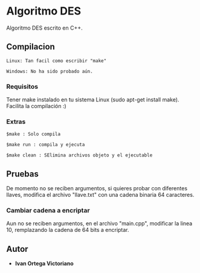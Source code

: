 # Algoritmo DES

Algoritmo DES escrito en C++.

## Compilacion
```
Linux: Tan facil como escribir "make"
```
```
Windows: No ha sido probado aún.
```
### Requisitos

Tener make instalado en tu sistema Linux (sudo apt-get install make). Facilita la compilación :)

### Extras

```
$make : Solo compila
```
```
$make run : compila y ejecuta
```
```
$make clean : SElimina archivos objeto y el ejecutable
```

## Pruebas

De momento no se reciben argumentos, si quieres probar con diferentes llaves, modifica el archivo "llave.txt" con una cadena
binaria 64 caracteres. 

### Cambiar cadena a encriptar

Aun no se reciben argumentos, en el archivo "main.cpp", modificar la linea 10, remplazando la cadena de 64 bits a encriptar.

## Autor

* **Ivan Ortega Victoriano** 

